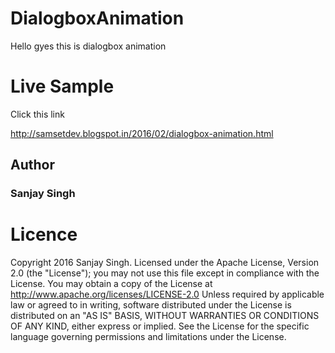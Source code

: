 # DialogboxAnimation
Hello gyes this is dialogbox animation

<h1>Live Sample</h1>
Click this link

http://samsetdev.blogspot.in/2016/02/dialogbox-animation.html
<h2>Author</h2>
<h3>Sanjay Singh</h3>
<h1>Licence</h1>

Copyright 2016 Sanjay Singh.
Licensed under the Apache License, Version 2.0 (the "License"); you may not use this file except in compliance with the License. You may obtain a copy of the License at
http://www.apache.org/licenses/LICENSE-2.0
Unless required by applicable law or agreed to in writing, software distributed under the License is distributed on an "AS IS" BASIS, WITHOUT WARRANTIES OR CONDITIONS OF ANY KIND, either express or implied. See the License for the specific language governing permissions and limitations under the License.
